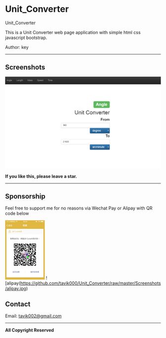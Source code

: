# Unit_Converter

Unit_Converter
 
This is a Unit Converter web page application with simple html css javascript bootstrap. 

Author: key



-----

## Screenshots


![scr01](https://github.com/tavik000/Unit_Converter/raw/master/Screenshots/scr01.png)


**If you like this, please leave a star.**

-----

## Sponsorship
Feel free to support me for no reasons via Wechat Pay or Alipay with QR code below



![wechat pay](https://github.com/tavik000/Unit_Converter/raw/master/Screenshots/wechatpay.png)
![alipay(https://github.com/tavik000/Unit_Converter/raw/master/Screenshots/alipay.jpg)




## Contact



Email:  tavik002@gmail.com

-----

**All Copyright Reserved**
